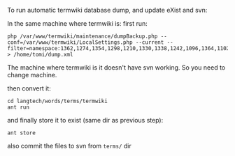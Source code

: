 To run automatic termwiki database dump, and update eXist and svn:


In the same machine where termwiki is:
first run:
```
php /var/www/termwiki/maintenance/dumpBackup.php --conf=/var/www/termwiki/LocalSettings.php --current --filter=namespace:1362,1274,1354,1298,1210,1330,1338,1242,1096,1364,1102,1322,1346,1282,1234,1250,1118,1258,1314,1098,1202,1226,1266,1306,1218,1290 > /home/tomi/dump.xml
```




The machine where termwiki is it doesn't have svn working. So you need to change machine.


then convert it:
```
cd langtech/words/terms/termwiki
ant run
```


and finally store it to exist (same dir as previous step):
```
ant store
```


also commit the files to svn from `terms/` dir
